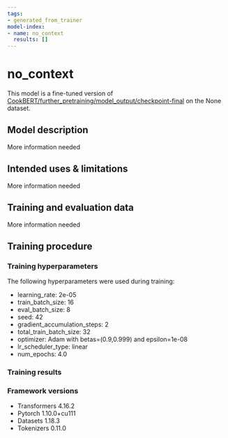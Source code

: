 ```yaml
---
tags:
- generated_from_trainer
model-index:
- name: no_context
  results: []
---
```


<!-- This model card has been generated automatically according to the information the Trainer had access to. You
should probably proofread and complete it, then remove this comment. -->

# no_context

This model is a fine-tuned version of [CookBERT/further_pretraining/model_output/checkpoint-final](https://huggingface.co/CookBERT/further_pretraining/model_output/checkpoint-final) on the None dataset.

## Model description

More information needed

## Intended uses & limitations

More information needed

## Training and evaluation data

More information needed

## Training procedure

### Training hyperparameters

The following hyperparameters were used during training:
- learning_rate: 2e-05
- train_batch_size: 16
- eval_batch_size: 8
- seed: 42
- gradient_accumulation_steps: 2
- total_train_batch_size: 32
- optimizer: Adam with betas=(0.9,0.999) and epsilon=1e-08
- lr_scheduler_type: linear
- num_epochs: 4.0

### Training results



### Framework versions

- Transformers 4.16.2
- Pytorch 1.10.0+cu111
- Datasets 1.18.3
- Tokenizers 0.11.0
